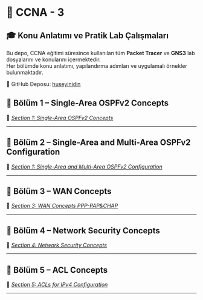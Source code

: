 # 📘 CCNA - 3 

## 🎓 Konu Anlatımı ve Pratik Lab Çalışmaları

Bu depo, CCNA eğitimi süresince kullanılan tüm **Packet Tracer** ve **GNS3** lab dosyalarını ve konularını içermektedir.  
Her bölümde konu anlatımı, yapılandırma adımları ve uygulamalı örnekler bulunmaktadır.

🔗 GitHub Deposu: [huseyinidin](https://github.com/huseyinidin)


## 📂 Bölüm 1 – Single-Area OSPFv2 Concepts


📁 [*Section 1: Single-Area OSPFv2 Concepts*](https://github.com/huseyinidin/CCNA-3/tree/main/Packet_Tracer/01_OSPFv2/01_OSPFv2_Concepts)

---

## 📂 Bölüm 2 – Single-Area and Multi-Area OSPFv2 Configuration


📁 [*Section 1: Single-Area and Multi-Area OSPFv2 Configuration*](https://github.com/huseyinidin/CCNA-3/tree/main/Packet_Tracer/01_OSPFv2)

---

## 📂 Bölüm 3 – WAN Concepts


📁 [*Section 3: WAN Concepts PPP-PAP&CHAP*](https://github.com/huseyinidin/CCNA-3/tree/main/GNS3/02_Wan_Concepts)

---

## 📂 Bölüm 4 – Network Security Concepts


📁 [*Section 4: Network Security Concepts*](https://github.com/huseyinidin/CCNA-3/tree/main/GNS3/03_Network_Security_Concepts)

---

## 📂 Bölüm 5 – ACL Concepts


📁 [*Section 5: ACLs for IPv4 Configuration*](https://github.com/huseyinidin/CCNA-3/tree/main/GNS3/04_ACL_Configuration)

---